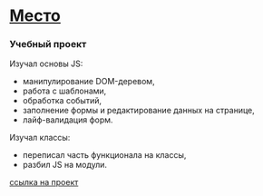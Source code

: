 # [Место](https://artyemsavchenko.github.io/mesto/)
### Учебный проект

Изучал основы JS:
* манипулирование DOM-деревом,
* работа с шаблонами,
* обработка событий,
* заполнение формы и редактирование данных на странице,
* лайф-валидация форм.

Изучал классы:
* переписал часть функционала на классы,
* разбил JS на модули.

[ссылка на проект](https://artyemsavchenko.github.io/mesto/)
